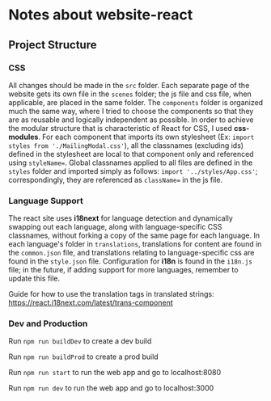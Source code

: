 # Notes about website-react

## Project Structure

### CSS

All changes should be made in the `src` folder. Each separate page of the website gets its own file in the `scenes` folder; the js file and css file, when applicable, are placed in the same folder. The `components` folder is organized much the same way, where I tried to choose the components so that they are as reusable and logically independent as possible. In order to achieve the modular structure that is characteristic of React for CSS, I used **css-modules**. For each component that imports its own stylesheet (Ex: `import styles from './MailingModal.css'`), all the classnames (excluding ids) defined in the stylesheet are local to that component only and referenced using `styleName=`. Global classnames applied to all files are defined in the `styles` folder and imported simply as follows: `import '../styles/App.css'`; correspondingly, they are referenced as `className=` in the js file.

### Language Support

The react site uses **i18next** for language detection and dynamically swapping out each language, along with language-specific CSS classnames, without forking a copy of the same page for each language. In each language's folder in `translations`, translations for content are found in the `common.json` file, and translations relating to language-specific css are found in the `style.json` file. Configuration for **i18n** is found in the `i18n.js` file; in the future, if adding support for more languages, remember to update this file.

Guide for how to use the translation tags in translated strings: https://react.i18next.com/latest/trans-component

### Dev and Production

Run `npm run buildDev` to create a dev build

Run `npm run buildProd` to create a prod build

Run `npm run start` to run the web app and go to localhost:8080

Run `npm run dev` to run the web app and go to localhost:3000
